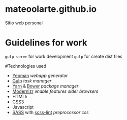 # mateoolarte.github.io
Sitio web personal

# Guidelines for work
`gulp serve` for work development
`gulp` for create dist files

#Technologies used
* [Yeoman](https://github.com/yeoman/generator-webapp "Yeoman webapp") *webapp generator*
* [Gulp](http://gulpjs.com/ "Gulpjs") *task manager*
* [Yarn](https://yarnpkg.com/ "Yarn package manager") & [Bower](https://bower.io/ "Bower package manager") *package manager*
* [Modernizr](https://modernizr.com/ "Modernizr") *enable features older browsers*
* HTML5
* CSS3
* Javascript
* [SASS](http://sass-lang.com/ "SASS") with [scss-lint](https://github.com/brigade/scss-lint "scss-lint") *preprocessor css*
